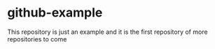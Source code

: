 # github-example
This repository is just an example and it is the first repository of more repositories to come
